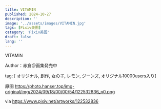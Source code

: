 ```yaml
---
title: VITAMIN
published: 2024-10-27
description: ''
image: '../assets/images/VITAMIN.jpg'
tags: [Pixiv美图]
category: 'Pixiv美图'
draft: false 
lang: ''
---
```


VITAMIN

Author：赤倉＠画集発売中

tag: [ オリジナル, 創作, 女の子, レモン, ジーンズ, オリジナル10000users入り]

原图 https://photo.hanser.top/img-original/img/2024/09/18/00/00/54/122532836_p0.png

via https://www.pixiv.net/artworks/122532836
